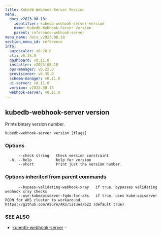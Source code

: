 ```yaml
---
title: Kubedb-Webhook-Server Version
menu:
  docs_v2023.08.18:
    identifier: kubedb-webhook-server-version
    name: Kubedb-Webhook-Server Version
    parent: reference-webhook-server
menu_name: docs_v2023.08.18
section_menu_id: reference
info:
  autoscaler: v0.20.0
  cli: v0.35.0
  dashboard: v0.11.0
  installer: v2023.08.18
  ops-manager: v0.22.0
  provisioner: v0.35.0
  schema-manager: v0.11.0
  ui-server: v0.11.0
  version: v2023.08.18
  webhook-server: v0.11.0
---
```


## kubedb-webhook-server version

Prints binary version number.

```
kubedb-webhook-server version [flags]
```

### Options

```
      --check string   Check version constraint
  -h, --help           help for version
      --short          Print just the version number.
```

### Options inherited from parent commands

```
      --bypass-validating-webhook-xray   if true, bypasses validating webhook xray checks
      --use-kubeapiserver-fqdn-for-aks   if true, uses kube-apiserver FQDN for AKS cluster to workaround https://github.com/Azure/AKS/issues/522 (default true)
```

### SEE ALSO

* [kubedb-webhook-server](/docs/v2023.08.18/reference/webhook-server/kubedb-webhook-server)	 - 

